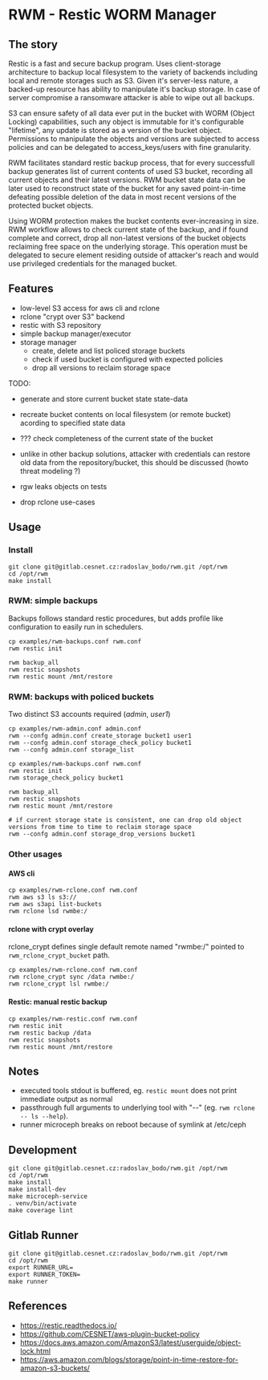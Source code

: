 # RWM - Restic WORM Manager

## The story

Restic is a fast and secure backup program. Uses client-storage architecture to backup
local filesystem to the variety of backends including local and remote storages such
as S3. Given it's server-less nature, a backed-up resource has ability to manipulate it's
backup storage. In case of server compromise a ransomware attacker is able to wipe out
all backups.

S3 can ensure safety of all data ever put in the bucket with WORM (Object Locking)
capabilities, such any object is immutable for it's configurable "lifetime", any update
is stored as a version of the bucket object. Permissions to manipulate the objects and
versions are subjected to access policies and can be delegated to access_keys/users
with fine granularity.

RWM facilitates standard restic backup process, that for every successfull backup generates
list of current contents of used S3 bucket, recording all current objects and their latest
versions. RWM bucket state data can be later used to reconstruct state of the bucket for
any saved point-in-time defeating possible deletion of the data in most recent versions of
the protected bucket objects.

Using WORM protection makes the bucket contents ever-increasing in size. RWM workflow allows to
check current state of the backup, and if found complete and correct, drop all non-latest
versions of the bucket objects reclaiming free space on the underlying storage. This operation
must be delegated to secure element residing outside of attacker's reach and would use privileged
credentials for the managed bucket.


## Features

* low-level S3 access for aws cli and rclone
* rclone "crypt over S3" backend
* restic with S3 repository
* simple backup manager/executor
* storage manager
  * create, delete and list policed storage buckets
  * check if used bucket is configured with expected policies
  * drop all versions to reclaim storage space

TODO:
* generate and store current bucket state state-data
* recreate bucket contents on local filesystem (or remote bucket) acording to specified
  state data
* ??? check completeness of the current state of the bucket
* unlike in other backup solutions, attacker with credentials can restore
  old data from the repository/bucket, this should be discussed (howto threat modeling ?)
* rgw leaks objects on tests

* drop rclone use-cases


## Usage

### Install
```
git clone git@gitlab.cesnet.cz:radoslav_bodo/rwm.git /opt/rwm
cd /opt/rwm
make install
```


### RWM: simple backups

Backups follows standard restic procedures, but adds profile like configuration
to easily run in schedulers.

```
cp examples/rwm-backups.conf rwm.conf
rwm restic init

rwm backup_all
rwm restic snapshots
rwm restic mount /mnt/restore
```


### RWM: backups with policed buckets

Two distinct S3 accounts required (*admin*, *user1*)

```
cp examples/rwm-admin.conf admin.conf
rwm --confg admin.conf create_storage bucket1 user1
rwm --confg admin.conf storage_check_policy bucket1
rwm --confg admin.conf storage_list

cp examples/rwm-backups.conf rwm.conf
rwm restic init
rwm storage_check_policy bucket1

rwm backup_all
rwm restic snapshots
rwm restic mount /mnt/restore

# if current storage state is consistent, one can drop old object versions from time to time to reclaim storage space
rwm --confg admin.conf storage_drop_versions bucket1
```


### Other usages

#### AWS cli

```
cp examples/rwm-rclone.conf rwm.conf
rwm aws s3 ls s3://
rwm aws s3api list-buckets
rwm rclone lsd rwmbe:/
```

#### rclone with crypt overlay

rclone_crypt defines single default remote named "rwmbe:/" pointed to `rwm_rclone_crypt_bucket` path.

```
cp examples/rwm-rclone.conf rwm.conf
rwm rclone_crypt sync /data rwmbe:/
rwm rclone_crypt lsl rwmbe:/
```

#### Restic: manual restic backup

```
cp examples/rwm-restic.conf rwm.conf
rwm restic init
rwm restic backup /data
rwm restic snapshots
rwm restic mount /mnt/restore
```


## Notes

* executed tools stdout is buffered, eg. `restic mount` does not print immediate output as normal
* passthrough full arguments to underlying tool with "--" (eg. `rwm rclone -- ls --help`).
* runner microceph breaks on reboot because of symlink at /etc/ceph


## Development
```
git clone git@gitlab.cesnet.cz:radoslav_bodo/rwm.git /opt/rwm
cd /opt/rwm
make install
make install-dev
make microceph-service
. venv/bin/activate
make coverage lint
```


## Gitlab Runner

```
git clone git@gitlab.cesnet.cz:radoslav_bodo/rwm.git /opt/rwm
cd /opt/rwm
export RUNNER_URL=
export RUNNER_TOKEN=
make runner
```


## References

* https://restic.readthedocs.io/
* https://github.com/CESNET/aws-plugin-bucket-policy
* https://docs.aws.amazon.com/AmazonS3/latest/userguide/object-lock.html
* https://aws.amazon.com/blogs/storage/point-in-time-restore-for-amazon-s3-buckets/
